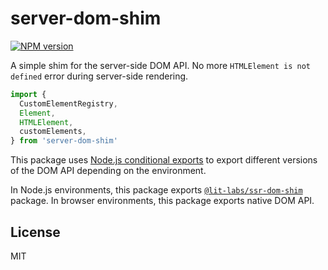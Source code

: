 # server-dom-shim

[![NPM version](https://img.shields.io/npm/v/server-dom-shim?color=a1b858&label=)](https://www.npmjs.com/package/server-dom-shim)

A simple shim for the server-side DOM API. No more `HTMLElement is not defined` error during server-side rendering.

```ts
import {
  CustomElementRegistry,
  Element,
  HTMLElement,
  customElements,
} from 'server-dom-shim'
```

This package uses [Node.js conditional exports](https://nodejs.org/docs/latest-v20.x/api/packages.html#conditional-exports) to export different versions of the DOM API depending on the environment.

In Node.js environments, this package exports [`@lit-labs/ssr-dom-shim`](https://www.npmjs.com/package/@lit-labs/ssr-dom-shim) package. In browser environments, this package exports native DOM API.

## License

MIT

